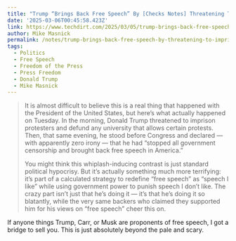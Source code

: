 ```yaml
---
title: "Trump “Brings Back Free Speech” By [Checks Notes] Threatening To Imprison Protestors And Expose Journalist Sources"
date: '2025-03-06T00:45:58.423Z'
link: https://www.techdirt.com/2025/03/05/trump-brings-back-free-speech-by-checks-notes-threatening-to-imprison-protestors-and-expose-journalist-sources/
author: Mike Masnick
permalink: /notes/trump-brings-back-free-speech-by-threatening-to-imprison-protestors/index.html
tags:
  - Politics
  - Free Speech
  - Freedom of the Press
  - Press Freedom
  - Donald Trump
  - Mike Masnick
---
```

> It is almost difficult to believe this is a real thing that happened with the President of the United States, but here’s what actually happened on Tuesday. In the morning, Donald Trump threatened to imprison protesters and defund any university that allows certain protests. Then, that same evening, he stood before Congress and declared — with apparently zero irony — that he had “stopped all government censorship and brought back free speech in America.”
> 
> You might think this whiplash-inducing contrast is just standard political hypocrisy. But it’s actually something much more terrifying: it’s part of a calculated strategy to redefine “free speech” as “speech I like” while using government power to punish speech I don’t like. The crazy part isn’t just that he’s doing it — it’s that he’s doing it so blatantly, while the very same backers who claimed they supported him for his views on “free speech” cheer this on.

If anyone things Trump, Carr, or Musk are proponents of free speech, I got a bridge to sell you. This is just absolutely beyond the pale and scary.